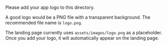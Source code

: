 Please add your app logo to this directory.

A good logo would be a PNG file with a transparent background.
The recommended file name is `logo.png`.

The landing page currently uses `assets/images/logo.png` as a placeholder.
Once you add your logo, it will automatically appear on the landing page.
